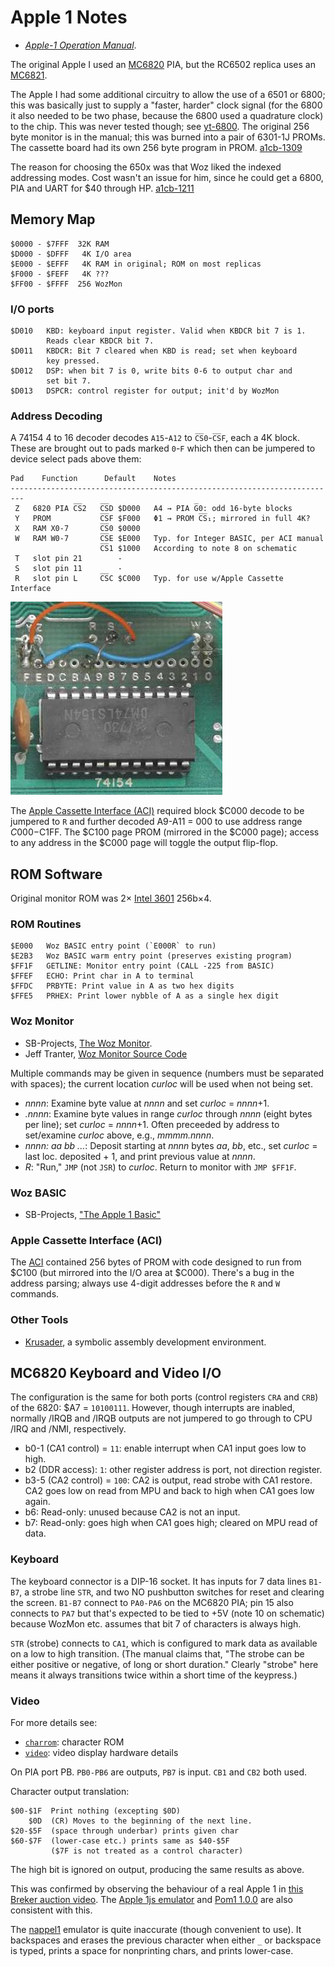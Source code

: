 Apple 1 Notes
=============

- [_Apple-1 Operation Manual_][a1man].

The original Apple I used an [MC6820] PIA, but the RC6502 replica uses
an [MC6821].

The Apple I had some additional circuitry to allow the use of a 6501
or 6800; this was basically just to supply a "faster, harder" clock
signal (for the 6800 it also needed to be two phase, because the 6800
used a quadrature clock) to the chip. This was never tested though;
see [yt-6800]. The original 256 byte monitor is in the manual; this
was burned into a pair of 6301-1J PROMs. The cassette board had its
own 256 byte program in PROM. [a1cb-1309]

The reason for choosing the 650x was that Woz liked the indexed
addressing modes. Cost wasn't an issue for him, since he could get a
6800, PIA and UART for $40 through HP. [a1cb-1211]


Memory Map
----------

    $0000 - $7FFF  32K RAM
    $D000 - $DFFF   4K I/O area
    $E000 - $EFFF   4K RAM in original; ROM on most replicas
    $F000 - $FEFF   4K ???
    $FF00 - $FFFF  256 WozMon

### I/O ports

    $D010   KBD: keyboard input register. Valid when KBDCR bit 7 is 1.
            Reads clear KBDCR bit 7.
    $D011   KBDCR: Bit 7 cleared when KBD is read; set when keyboard
            key pressed.
    $D012   DSP: when bit 7 is 0, write bits 0-6 to output char and
            set bit 7.
    $D013   DSPCR: control register for output; init'd by WozMon

### Address Decoding

A 74154 4 to 16 decoder decodes `A15`-`A12` to `C̅S̅0`-`C̅S̅F`, each a 4K
block. These are brought out to pads marked `0`-`F` which then can be
jumpered to device select pads above them:

    Pad    Function      Default    Notes
    -------------------------------------------------------------------------
     Z   6820 PIA C̅S̅2   C̅S̅D $D000   A4 → PIA G̅0: odd 16-byte blocks
     Y   PROM           C̅S̅F $F000   Φ1 → PROM C̅S̅₁; mirrored in full 4K?
     X   RAM X0-7       C̅S̅0 $0000
     W   RAM W0-7       C̅S̅E $E000   Typ. for Integer BASIC, per ACI manual
                        C̅S̅1 $1000   According to note 8 on schematic
     T   slot pin 21        -
     S   slot pin 11        -
     R   slot pin L     C̅S̅C $C000   Typ. for use w/Apple Cassette Interface

![74154 and jumpers](a1decode.jpg)

The [Apple Cassette Interface (ACI)][aci] required block $C000 decode
to be jumpered to `R` and further decoded A9-A11 = 000 to use address
range $C000-$C1FF. The $C100 page PROM (mirrored in the $C000 page);
access to any address in the $C000 page will toggle the output
flip-flop.


ROM Software
------------

Original monitor ROM was 2× [Intel 3601] 256b×4.

### ROM Routines

    $E000   Woz BASIC entry point (`E000R` to run)
    $E2B3   Woz BASIC warm entry point (preserves existing program)
    $FF1F   GETLINE: Monitor entry point (CALL -225 from BASIC)
    $FFEF   ECHO: Print char in A to terminal
    $FFDC   PRBYTE: Print value in A as two hex digits
    $FFE5   PRHEX: Print lower nybble of A as a single hex digit

### Woz Monitor

- SB-Projects, [The Woz Monitor][sbp-wozmon].
- Jeff Tranter, [Woz Monitor Source Code][jt-wozmon]

Multiple commands may be given in sequence (numbers must be separated
with spaces); the current location _curloc_ will be used when not
being set.

- _nnnn_: Examine byte value at _nnnn_ and set _curloc_ = _nnnn_+1.
- _.nnnn_: Examine byte values in range _curloc_ through _nnnn_ (eight
  bytes per line); set _curloc_ = _nnnn_+1. Often preceeded by address
  to set/examine _curloc_ above, e.g., _mmmm.nnnn_.
- _nnnn: aa bb ..._: Deposit starting at _nnnn_ bytes _aa_, _bb_,
  etc., set _curloc_ = last loc. deposited + 1, and print previous
  value at _nnnn_.
- _R_: "Run," `JMP` (not `JSR`) to _curloc_. Return to monitor with
  `JMP $FF1F`.

### Woz BASIC

- SB-Projects, ["The Apple 1 Basic"][sbp-basic]

### Apple Cassette Interface (ACI)

The [ACI] contained 256 bytes of PROM with code designed to run from
$C100 (but mirrored into the I/O area at $C000). There's a bug in the
address parsing; always use 4-digit addresses before the `R` and `W`
commands.

### Other Tools

- [Krusader](krusader.md), a symbolic assembly development environment.


MC6820 Keyboard and Video I/O
-----------------------------

The configuration is the same for both ports (control registers `CRA`
and `CRB`) of the 6820: $A7 = `10100111`. However, though interrupts
are inabled, normally /IRQB and /IRQB outputs are not jumpered to go
through to CPU /IRQ and /NMI, respectively.

- b0-1 (CA1 control) = `11`: enable interrupt when CA1 input goes low to high.
- b2 (DDR access): `1`: other register address is port, not direction register.
- b3-5 (CA2 control) = `100`: CA2 is output, read strobe with CA1 restore.
  CA2 goes low on read from MPU and back to high when CA1 goes low again.
- b6: Read-only: unused because CA2 is not an input.
- b7: Read-only: goes high when CA1 goes high; cleared on MPU read of data.

### Keyboard

The keyboard connector is a DIP-16 socket. It has inputs for 7 data
lines `B1-B7`, a strobe line `STR`, and two NO pushbutton switches for
reset and clearing the screen. `B1-B7` connect to `PA0-PA6` on the
MC6820 PIA; pin 15 also connects to `PA7` but that's expected to be
tied to +5V (note 10 on schematic) because WozMon etc. assumes that
bit 7 of characters is always high.

`STR` (strobe) connects to `CA1`, which is configured to mark data as
available on a low to high transition. (The manual claims that, "The
strobe can be either positive or negative, of long or short duration."
Clearly "strobe" here means it always transitions twice within a short
time of the keypress.)

### Video

For more details see:
- [`charrom`](charrom.md): character ROM
- [`video`](video.md): video display hardware details

On PIA port PB. `PB0-PB6` are outputs, `PB7` is input. `CB1` and `CB2`
both used.

Character output translation:

    $00-$1F  Print nothing (excepting $0D)
        $0D  (CR) Moves to the beginning of the next line.
    $20-$5F  (space through underbar) prints given char
    $60-$7F  (lower-case etc.) prints same as $40-$5F
             ($7F is not treated as a control character)

The high bit is ignored on output, producing the same results as above.

This was confirmed by observing the behaviour of a real Apple 1 in
[this Breker auction video][breker]. The [Apple 1js emulator][a1js]
and [Pom1 1.0.0][pom1] are also consistent with this.

The [nappel1] emulator is quite inaccurate (though convenient to use).
It backspaces and erases the previous character when either `_` or
backspace is typed, prints a space for nonprinting chars, and prints
lower-case.




<!-------------------------------------------------------------------->
[MC6820]: http://archive.pcjs.org/pubs/c1p/datasheets/pdfs/MC6820.pdf
[MC6821]: http://archive.pcjs.org/pubs/c1p/datasheets/pdfs/MC6821.pdf
[a1cb-1211]: https://apple1computer.blogspot.com/2012/11/early-apple-1-pcb.html
[a1cb-1309]: https://apple1computer.blogspot.com/2013/09/6800-info-from-woz-per-lionel.html
[a1man]: https://www.applefritter.com/files/a1man.pdf
[aci]: https://www.sbprojects.net/projects/apple1/aci.php
[intel 3601]: https://drive.google.com/file/d/0B9rh9tVI0J5mNDc4NDI4NTEtZmU0MC00MTM5LTg3NTMtODk5NDFiODViZDdj/view
[jt-wozmon]: https://github.com/jefftranter/6502/tree/master/asm/wozmon
[sbp-basic]: https://www.sbprojects.net/projects/apple1/a1basic.php
[sbp-wozmon]: https://www.sbprojects.net/projects/apple1/wozmon.php
[yt-6800]: https://www.youtube.com/watch?v=ag6pWUhps7U

[a1js]: https://www.scullinsteel.com/apple1/
[breker]: https://youtu.be/wTgyll6IqJY?t=33
[ca-emul]: https://www.callapple.org/soft/ap1/emul.html
[nappel1]: https://github.com/nobuh/napple1
[pom1]: http://pom1.sourceforge.net/
